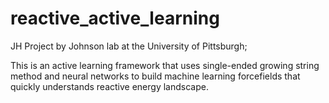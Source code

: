 # reactive_active_learning

JH
Project by Johnson lab at the University of Pittsburgh;

This is an active learning framework that uses single-ended growing string method and neural networks to build machine learning forcefields that quickly understands reactive energy landscape.
